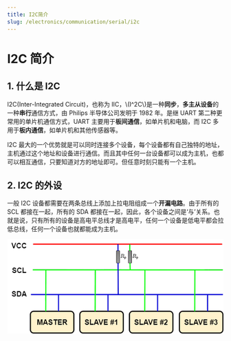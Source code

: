 ```yaml
---
title: I2C简介
slug: /electronics/communication/serial/i2c
---
```


# I2C 简介

## 1. 什么是 I2C

I2C(Inter-Integrated Circuit)，也称为 IIC，\\(I^2C\\)是一种**同步**，**多主从设备**的一种**串行**通信方式，由 Philips 半导体公司发明于 1982 年。是继 UART 第二种更常用的单片机通信方式，UART 主要用于**板间通信**，如单片机和电脑，而 I2C 多用于**板内通信**，如单片机和其他传感器等。

I2C 最大的一个优势就是可以同时连接多个设备，每个设备都有自己独特的地址，主机通过这个地址和设备进行通信。而且其中任何一台设备都可以成为主机，也都可以相互通信，只要知道对方的地址即可。但任意时刻只能有一个主机。

## 2. I2C 的外设

一般 I2C 设备都需要在两条总线上添加上拉电阻组成一个**开漏电路**。由于所有的 SCL 都接在一起，所有的 SDA 都接在一起，因此，各个设备之间是‘与’关系。也就是说，只有所有的设备是高电平总线才是高电平，任何一个设备是低电平都会拉低总线，任何一个设备也就都能成为主机。

![I2C Bus](./images/0-1.png)
